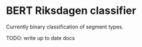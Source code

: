 # BERT Riksdagen classifier

Currently binary classification of segment types.

TODO: write up to date docs